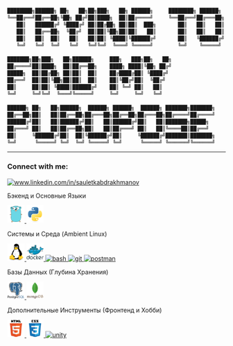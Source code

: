 
```text
████████╗██████╗ ██╗   ██╗██╗███╗   ██╗ ██████╗     ████████╗ ██████╗ 
╚══██╔══╝██╔══██╗╚██╗ ██╔╝██║████╗  ██║██╔════╝     ╚══██╔══╝██╔═══██╗
   ██║   ██████╔╝ ╚████╔╝ ██║██╔██╗ ██║██║  ███╗       ██║   ██║   ██║
   ██║   ██╔══██╗  ╚██╔╝  ██║██║╚██╗██║██║   ██║       ██║   ██║   ██║
   ██║   ██║  ██║   ██║   ██║██║ ╚████║╚██████╔╝       ██║   ╚██████╔╝
   ╚═╝   ╚═╝  ╚═╝   ╚═╝   ╚═╝╚═╝  ╚═══╝ ╚═════╝        ╚═╝    ╚═════╝ 
                                                                      
███████╗██╗███╗   ██╗██████╗     ███╗   ███╗██╗   ██╗                 
██╔════╝██║████╗  ██║██╔══██╗    ████╗ ████║╚██╗ ██╔╝                 
█████╗  ██║██╔██╗ ██║██║  ██║    ██╔████╔██║ ╚████╔╝                  
██╔══╝  ██║██║╚██╗██║██║  ██║    ██║╚██╔╝██║  ╚██╔╝                   
██║     ██║██║ ╚████║██████╔╝    ██║ ╚═╝ ██║   ██║                    
╚═╝     ╚═╝╚═╝  ╚═══╝╚═════╝     ╚═╝     ╚═╝   ╚═╝                    
                                                                      
██████╗ ██╗   ██╗██████╗  ██████╗ ██████╗  ██████╗ ███████╗███████╗   
██╔══██╗██║   ██║██╔══██╗██╔═══██╗██╔══██╗██╔═══██╗██╔════╝██╔════╝   
██████╔╝██║   ██║██████╔╝██║   ██║██████╔╝██║   ██║███████╗█████╗     
██╔═══╝ ██║   ██║██╔══██╗██║   ██║██╔═══╝ ██║   ██║╚════██║██╔══╝     
██║     ╚██████╔╝██║  ██║╚██████╔╝██║     ╚██████╔╝███████║███████╗   
╚═╝      ╚═════╝ ╚═╝  ╚═╝ ╚═════╝ ╚═╝      ╚═════╝ ╚══════╝╚══════╝   
```

---


<h3 align="left">Connect with me:</h3>
<p align="left">
<a href="https://linkedin.com/in/www.linkedin.com/in/sauletkabdrakhmanov" target="blank"><img align="center" src="https://raw.githubusercontent.com/rahuldkjain/github-profile-readme-generator/master/src/images/icons/Social/linked-in-alt.svg" alt="www.linkedin.com/in/sauletkabdrakhmanov" height="30" width="40" /></a>
</p>

Бэкенд и Основные Языки

<p align="left">
<a href="https://golang.org" target="_blank" rel="noreferrer">
<img src="https://raw.githubusercontent.com/devicons/devicon/master/icons/go/go-original.svg" alt="go" width="40" height="40"/>
</a>
<a href="https://www.python.org" target="_blank" rel="noreferrer">
<img src="https://raw.githubusercontent.com/devicons/devicon/master/icons/python/python-original.svg" alt="python" width="40" height="40"/>
</a>
</p>

Системы и Среда (Ambient Linux)

<p align="left">
<a href="https://www.linux.org/" target="_blank" rel="noreferrer">
<img src="https://raw.githubusercontent.com/devicons/devicon/master/icons/linux/linux-original.svg" alt="linux" width="40" height="40"/>
</a>
<a href="https://www.docker.com/" target="_blank" rel="noreferrer">
<img src="https://raw.githubusercontent.com/devicons/devicon/master/icons/docker/docker-original-wordmark.svg" alt="docker" width="40" height="40"/>
</a>
<a href="https://www.gnu.org/software/bash/" target="_blank" rel="noreferrer">
<img src="https://www.vectorlogo.zone/logos/gnu_bash/gnu_bash-icon.svg" alt="bash" width="40" height="40"/>
</a>
<a href="https://git-scm.com/" target="_blank" rel="noreferrer">
<img src="https://www.vectorlogo.zone/logos/git-scm/git-scm-icon.svg" alt="git" width="40" height="40"/>
</a>
<a href="https://postman.com" target="_blank" rel="noreferrer">
<img src="https://www.vectorlogo.zone/logos/getpostman/getpostman-icon.svg" alt="postman" width="40" height="40"/>
</a>
</p>

Базы Данных (Глубина Хранения)

<p align="left">
<a href="https://www.postgresql.org" target="_blank" rel="noreferrer">
<img src="https://raw.githubusercontent.com/devicons/devicon/master/icons/postgresql/postgresql-original-wordmark.svg" alt="postgresql" width="40" height="40"/>
</a>
<a href="https://www.mongodb.com/" target="_blank" rel="noreferrer">
<img src="https://raw.githubusercontent.com/devicons/devicon/master/icons/mongodb/mongodb-original-wordmark.svg" alt="mongodb" width="40" height="40"/>
</a>
</p>

Дополнительные Инструменты (Фронтенд и Хобби)

<p align="left">
<a href="https://www.w3.org/html/" target="_blank" rel="noreferrer">
<img src="https://raw.githubusercontent.com/devicons/devicon/master/icons/html5/html5-original-wordmark.svg" alt="html5" width="40" height="40"/>
</a>
<a href="https://www.w3schools.com/css/" target="_blank" rel="noreferrer">
<img src="https://raw.githubusercontent.com/devicons/devicon/master/icons/css3/css3-original-wordmark.svg" alt="css3" width="40" height="40"/>
</a>
<a href="https://unity.com/" target="_blank" rel="noreferrer">
<img src="https://www.vectorlogo.zone/logos/unity3d/unity3d-icon.svg" alt="unity" width="40" height="40"/>
</a>
</p>




